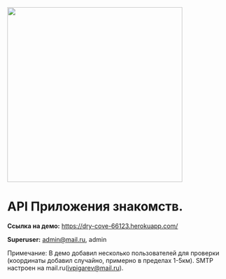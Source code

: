 <img src="https://static.tildacdn.com/tild3064-3830-4666-a536-663731356663/newapptrix_white.png" width="400">

#  API Приложения знакомств.



__Ссылка на демо:__ https://dry-cove-66123.herokuapp.com/

__Superuser:__ admin@mail.ru, admin

Примечание: В демо добавил несколько пользователей для проверки   
(координаты добавил случайно, примерно в пределах 1-5км).
SMTP настроен на mail.ru(ivpigarev@mail.ru).

